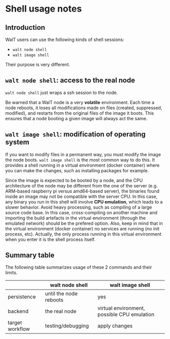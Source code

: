 
# Shell usage notes

## Introduction

WalT users can use the following kinds of shell sessions:
* `walt node shell`
* `walt image shell`


Their purpose is very different.

## `walt node shell`: access to the real node

`walt node shell` just wraps a ssh session to the node.

Be warned that a WalT node is a very **volatile** environment. Each time a node reboots, it loses all modifications made on files (created, suppressed, modified), and restarts from the original files of the image it boots.
This ensures that a node booting a given image will always act the same.

## `walt image shell`: modification of operating system

If you want to modify files in a permanent way, you must modify the image the node boots. `walt image shell` is the most common way to do this. It provides a shell running in a virtual environment (docker container) where you can make the changes, such as installing packages for example.

Since the image is expected to be booted by a node, and the CPU architecture of the node may be different from the one of the server (e.g. ARM-based raspberry pi versus amd64-based server), the binaries found inside an image may not be compatible with the server CPU. In this case, any binary you run in this shell will involve **CPU emulation**, which leads to a slower behavior. Avoid heavy processing, such as compiling of a large source code base. In this case, cross-compiling on another machine and importing the build artefacts in the virtual environment (through the emulated network) should be the prefered option.
Also, keep in mind that in the virtual environment (docker container) no services are running (no init process, etc). Actually, the only process running in this virtual environment when you enter it is the shell process itself.

## Summary table

The following table summarizes usage of these 2 commands and their limits.

|                 | walt node shell        | walt image shell                            |
|-----------------|------------------------|---------------------------------------------|
| persistence     | until the node reboots | yes                                         |
| backend         | the real node          | virtual environment, possible CPU emulation |
| target workflow | testing/debugging      | apply changes                               |

